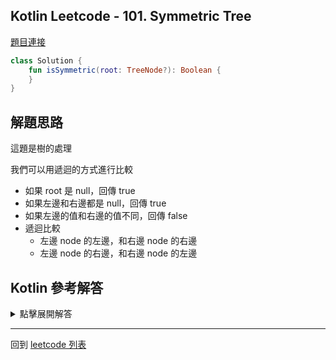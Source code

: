 ## Kotlin Leetcode - 101. Symmetric Tree

[題目連接](https://leetcode.com/problems/symmetric-tree/)

```kotlin
class Solution {  
    fun isSymmetric(root: TreeNode?): Boolean {  
    }  
}
```

## 解題思路

這題是樹的處理

我們可以用遞迴的方式進行比較

- 如果 root 是 null，回傳 true
- 如果左邊和右邊都是 null，回傳 true
- 如果左邊的值和右邊的值不同，回傳 false
- 遞迴比較
    - 左邊 node 的左邊，和右邊 node 的右邊
    - 左邊 node 的右邊，和右邊 node 的左邊

## Kotlin 參考解答

<details>
  <summary markdown='span'>點擊展開解答</summary>
    
```kotlin
class Solution {
    fun isSymmetric(root: TreeNode?): Boolean {
        if (root == null) { return true }
        return isSubtreeSymmetric(root.left, root.right)
    }
    
    private fun isSubtreeSymmetric(left: TreeNode?, right: TreeNode?): Boolean {
        if (left == null && right == null) {
            return true
        }
        
        if (left?.`val` != right?.`val`) {
            return false
        }
        
        return isSubtreeSymmetric(left?.left, right?.right)
            && isSubtreeSymmetric(left?.right, right?.left)
    }
}
```

用 `when` 的寫法

```kotlin
class Solution {
    fun isSymmetric(root: TreeNode?): Boolean {
        if (root == null) { return true }
        return isSubtreeSymmetric(root.left, root.right)
    }

    private fun isSubtreeSymmetric(left: TreeNode?, right: TreeNode?): Boolean =
        when {
            left == null && right == null ->  true
            left?.`val` != right?.`val` -> false
            else -> isSubtreeSymmetric(left?.left, right?.right)
                && isSubtreeSymmetric(left?.right, right?.left)
        }
    
}
```
</details>
    
------

回到 [leetcode 列表](index.md)
